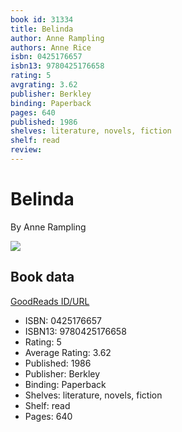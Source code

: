 ```yaml
---
book id: 31334
title: Belinda
author: Anne Rampling
authors: Anne Rice
isbn: 0425176657
isbn13: 9780425176658
rating: 5
avgrating: 3.62
publisher: Berkley
binding: Paperback
pages: 640
published: 1986
shelves: literature, novels, fiction
shelf: read
review: 
---
```


# Belinda

By Anne Rampling

![](https://i.gr-assets.com/images/S/compressed.photo.goodreads.com/books/1442192796l/31334._SY475_.jpg)

## Book data

[GoodReads ID/URL](https://www.goodreads.com/book/show/31334)

- ISBN: 0425176657
- ISBN13: 9780425176658
- Rating: 5
- Average Rating: 3.62
- Published: 1986
- Publisher: Berkley
- Binding: Paperback
- Shelves: literature, novels, fiction
- Shelf: read
- Pages: 640

